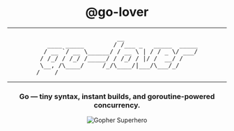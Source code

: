 <div align="center">

# @go-lover
---
<pre>
                      __                    
   ____ _____        / /___ _   _____  _____
  / __ `/ __ \______/ / __ \ | / / _ \/ ___/
 / /_/ / /_/ /_____/ / /_/ / |/ /  __/ /    
 \__, /\____/     /_/\____/|___/\___/_/     
/____/                                      
</pre>
---
### Go — tiny syntax, instant builds, and goroutine-powered concurrency.

![Gopher Superhero](https://raw.githubusercontent.com/egonelbre/gophers/master/vector/superhero/standing.svg)

</div>
